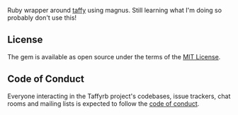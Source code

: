 Ruby wrapper around [taffy](https://github.com/DioxusLabs/taffy) using magnus. Still learning what I'm doing so probably don't use this!

## License

The gem is available as open source under the terms of the [MIT License](https://opensource.org/licenses/MIT).

## Code of Conduct

Everyone interacting in the Taffyrb project's codebases, issue trackers, chat rooms and mailing lists is expected to follow the [code of conduct](https://github.com/[USERNAME]/taffyrb/blob/main/CODE_OF_CONDUCT.md).
